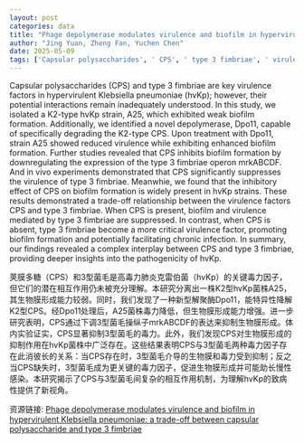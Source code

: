 ```yaml
---
layout: post
categories: data
title: "Phage depolymerase modulates virulence and biofilm in hypervirulent Klebsiella pneumoniae: a trade-off between capsular polysaccharide and type 3 fimbriae"
author: "Jing Yuan, Zheng Fan, Yuchen Chen"
date: 2025-05-09
tags: ['Capsular polysaccharides', ' CPS', ' type 3 fimbriae', ' virulence factors', ' hypervirulent Klebsiella pneumoniae', ' hvKp', ' biofilm formation', ' K2-type', ' depolymerase', ' Dpo11', ' mrkABCDF', ' pathogenicity']
---
```


Capsular polysaccharides (CPS) and type 3 fimbriae are key virulence factors in hypervirulent Klebsiella pneumoniae (hvKp); however, their potential interactions remain inadequately understood. In this study, we isolated a K2-type hvKp strain, A25, which exhibited weak biofilm formation. Additionally, we identified a novel depolymerase, Dpo11, capable of specifically degrading the K2-type CPS. Upon treatment with Dpo11, strain A25 showed reduced virulence while exhibiting enhanced biofilm formation. Further studies revealed that CPS inhibits biofilm formation by downregulating the expression of the type 3 fimbriae operon mrkABCDF. And in vivo experiments demonstrated that CPS significantly suppresses the virulence of type 3 fimbriae. Meanwhie, we found that the inhibitory effect of CPS on biofilm formation is widely present in hvKp strains. These results demonstrated a trade-off relationship between the virulence factors CPS and type 3 fimbriae. When CPS is present, biofilm and virulence mediated by type 3 fimbriae are suppressed. In contrast, when CPS is absent, type 3 fimbriae become a more critical virulence factor, promoting biofilm formation and potentially facilitating chronic infection. In summary, our findings revealed a complex interplay between CPS and type 3 fimbriae, providing deeper insights into the pathogenicity of hvKp.

荚膜多糖（CPS）和3型菌毛是高毒力肺炎克雷伯菌（hvKp）的关键毒力因子，但它们的潜在相互作用仍未被充分理解。本研究分离出一株K2型hvKp菌株A25，其生物膜形成能力较弱。同时，我们发现了一种新型解聚酶Dpo11，能特异性降解K2型CPS。经Dpo11处理后，A25菌株毒力降低，但生物膜形成能力增强。进一步研究表明，CPS通过下调3型菌毛操纵子mrkABCDF的表达来抑制生物膜形成。体内实验证实，CPS显著抑制3型菌毛的毒力。此外，我们发现CPS对生物膜形成的抑制作用在hvKp菌株中广泛存在。这些结果表明CPS与3型菌毛两种毒力因子存在此消彼长的关系：当CPS存在时，3型菌毛介导的生物膜和毒力受到抑制；反之当CPS缺失时，3型菌毛成为更关键的毒力因子，促进生物膜形成并可能助长慢性感染。本研究揭示了CPS与3型菌毛间复杂的相互作用机制，为理解hvKp的致病性提供了新视角。

资源链接: [Phage depolymerase modulates virulence and biofilm in hypervirulent Klebsiella pneumoniae: a trade-off between capsular polysaccharide and type 3 fimbriae](https://doi.org/10.57760/sciencedb.23817)
